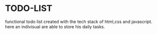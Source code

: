 # TODO-LIST
functional todo list created with the tech stack of html,css and javascript. here an indivisual are able to store his daily tasks.
